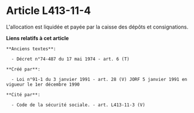 # Article L413-11-4

L'allocation est liquidée et payée par la caisse des dépôts et consignations.

**Liens relatifs à cet article**

	**Anciens textes**:

	  - Décret n°74-487 du 17 mai 1974 - art. 6 (T)

	**Créé par**:

	  - Loi n°91-1 du 3 janvier 1991 - art. 28 (V) JORF 5 janvier 1991 en vigueur le 1er décembre 1990

	**Cité par**:

	  - Code de la sécurité sociale. - art. L413-11-3 (V)
